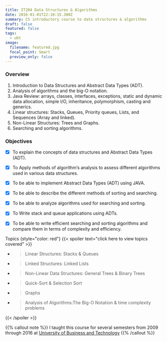 ```yaml
---
title: IT204 Data Structures & Algorithms
date: 2016-01-01T22:10:15.300Z
summary: CS introductory course to data structures & algorithms
draft: false
featured: false
tags:
  - ubt
image:
  filename: featured.jpg
  focal_point: Smart
  preview_only: false
---
```

### Overview

1.	Introduction to Data Structures and Abstract Data Types (ADT).
2.	Analysis of algorithms and the big-O notation.
3.	Java Review: arrays, classes, interfaces, exceptions, static and dynamic data allocation, simple I/O, inheritance, polymorphism, casting and generics.
4.	Linear structures: Stacks, Queues, Priority queues, Lists, and Sequences (Array and linked).
5.	Non-Linear Structures: Trees and Graphs.
6.	Searching and sorting algorithms.

### Objectives
- [x] To explain the concepts of data structures and Abstract Data Types (ADT).
- [x] To Apply methods of algorithm’s analysis to assess different algorithms used in various data structures.
- [x] To be able to implement Abstract Data Types (ADT) using JAVA.
- [x] To be able to describe the different methods of sorting and searching.
- [x] To be able to analyze algorithms used for searching and sorting.
- [x] To Write stack and queue applications using ADTs.
- [x] To be able to write efficient searching and sorting algorithms and compare them in terms of complexity and efficiency.



Topics
{style="color: red"}
{{< spoiler text="click here to view topics covered" >}}

- > Linear Structures: Stacks & Queues
- > Linked Structures: Linked Lists 
- > Non-Linear Data Structures: General Trees & Binary Trees
- > Quick-Sort & Selection Sort
- > Graphs
- > Analysis of Algorithms:The Big-O Notation & time complexity problems

{{< /spoiler >}}


{{% callout note %}}
I taught this course for several semesters from 2009 through 2016 at [University of Business and Technology](https://www.ubt.edu.sa/About/Home)
{{% /callout %}}
